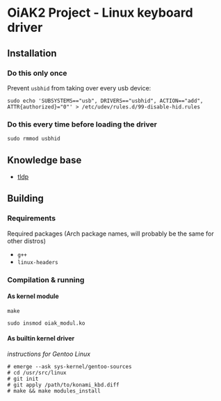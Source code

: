 # OiAK2 Project - Linux keyboard driver

## Installation

### Do this only once

Prevent `usbhid` from taking over every usb device:

`sudo echo 'SUBSYSTEMS=="usb", DRIVERS=="usbhid", ACTION=="add", ATTR{authorized}="0"' > /etc/udev/rules.d/99-disable-hid.rules`

### Do this every time before loading the driver

`sudo rmmod usbhid`

## Knowledge base

- [tldp](http://www.tldp.org/LDP/lkmpg/2.6/html/lkmpg.html#AEN121)


## Building

### Requirements

Required packages (Arch package names, will probably be the same for other distros)

* `g++`
* `linux-headers`

### Compilation & running

#### As kernel module

`make`

`sudo insmod oiak_modul.ko`

#### As builtin kernel driver

*instructions for Gentoo Linux*

```
# emerge --ask sys-kernel/gentoo-sources
# cd /usr/src/linux
# git init
# git apply /path/to/konami_kbd.diff
# make && make modules_install
```
